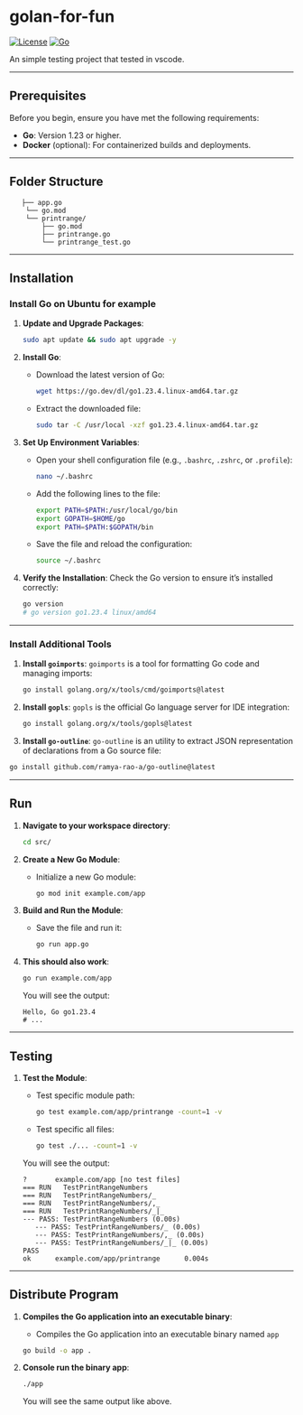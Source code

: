 # golan-for-fun

[![License](https://img.shields.io/badge/License-MIT-blue.svg)](LICENSE)
[![Go](https://img.shields.io/badge/Go-1.23.4-blue.svg)](https://golang.org)

An simple testing project that tested in vscode.

---

## Prerequisites

Before you begin, ensure you have met the following requirements:

- **Go**: Version 1.23 or higher.
- **Docker** (optional): For containerized builds and deployments.

---

## Folder Structure

```
   ├── app.go
    └── go.mod
    └── printrange/
        ├── go.mod
        ├── printrange.go
        └── printrange_test.go
```

---

## Installation

### **Install Go on Ubuntu for example**

1. **Update and Upgrade Packages**:

   ```bash
   sudo apt update && sudo apt upgrade -y
   ```

2. **Install Go**:
   - Download the latest version of Go:
     ```bash
     wget https://go.dev/dl/go1.23.4.linux-amd64.tar.gz
     ```
   - Extract the downloaded file:
     ```bash
     sudo tar -C /usr/local -xzf go1.23.4.linux-amd64.tar.gz
     ```

3. **Set Up Environment Variables**:
   - Open your shell configuration file (e.g., `.bashrc`, `.zshrc`, or `.profile`):
     ```bash
     nano ~/.bashrc
     ```
   - Add the following lines to the file:
     ```bash
     export PATH=$PATH:/usr/local/go/bin
     export GOPATH=$HOME/go
     export PATH=$PATH:$GOPATH/bin
     ```
   - Save the file and reload the configuration:
     ```bash
     source ~/.bashrc
     ```

4. **Verify the Installation**:
   Check the Go version to ensure it’s installed correctly:
   ```bash
   go version
   # go version go1.23.4 linux/amd64
   ```

---

### **Install Additional Tools**

1. **Install `goimports`**:
   `goimports` is a tool for formatting Go code and managing imports:
   ```bash
   go install golang.org/x/tools/cmd/goimports@latest
   ```

2. **Install `gopls`**:
   `gopls` is the official Go language server for IDE integration:
   ```bash
   go install golang.org/x/tools/gopls@latest
   ```

3. **Install `go-outline`**:
   `go-outline` is an utility to extract JSON representation of declarations from a Go source file:
  ```bash
  go install github.com/ramya-rao-a/go-outline@latest
  ```

---

## **Run**

1. **Navigate to your workspace directory**:
     ```bash
     cd src/
     ```

2. **Create a New Go Module**:
   - Initialize a new Go module:
     ```bash
     go mod init example.com/app
     ```

3. **Build and Run the Module**:
   - Save the file and run it:
     ```bash
     go run app.go
     ```

4. **This should also work**:
    ```bash
    go run example.com/app
    ```

   You will see the output:
   ```
   Hello, Go go1.23.4
   # ...
   ```

---

## **Testing**

1. **Test the Module**:
   - Test specific module path:
     ```bash
     go test example.com/app/printrange -count=1 -v
     ```

   - Test specific all files:
     ```bash
     go test ./... -count=1 -v
     ```

   You will see the output:
   ```
   ?       example.com/app [no test files]
   === RUN   TestPrintRangeNumbers
   === RUN   TestPrintRangeNumbers/_
   === RUN   TestPrintRangeNumbers/,_
   === RUN   TestPrintRangeNumbers/_|_
   --- PASS: TestPrintRangeNumbers (0.00s)
      --- PASS: TestPrintRangeNumbers/_ (0.00s)
      --- PASS: TestPrintRangeNumbers/,_ (0.00s)
      --- PASS: TestPrintRangeNumbers/_|_ (0.00s)
   PASS
   ok      example.com/app/printrange      0.004s
   ```

---

## **Distribute Program**

1. **Compiles the Go application into an executable binary**:
   - Compiles the Go application into an executable binary named `app`
   ```bash
   go build -o app .
   ```

2. **Console run the binary app**:
   ```bash
   ./app
   ```

   You will see the same output like above.
